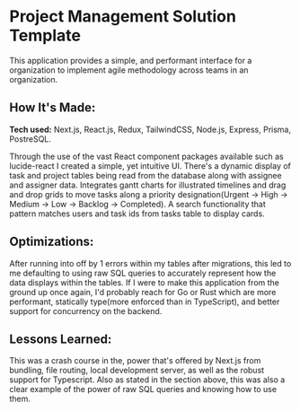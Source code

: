 # Project Management Solution Template
This application provides a simple, and performant interface for a organization to implement agile methodology across teams in an organization.


## How It's Made:

**Tech used:** Next.js, React.js, Redux, TailwindCSS, Node.js, Express, Prisma, PostreSQL.

Through the use of the vast React component packages available such as lucide-react I created a simple, yet intuitive UI. There's a dynamic display of task and project tables being read from the database along with assignee and assigner data. Integrates gantt charts for illustrated timelines and drag and drop grids to move tasks along a priority designation(Urgent -> High -> Medium -> Low -> Backlog -> Completed).
A search functionality that pattern matches users and task ids from tasks table to display cards. 


## Optimizations:

After running into off by 1 errors within my tables after migrations, this led to me defaulting to using raw SQL queries to accurately represent how the data displays within the tables. If I were to make this application from the ground up once again, I'd probably reach for Go or Rust which are more performant, statically type(more enforced than in TypeScript), and better support for concurrency on the backend. 

## Lessons Learned:

This was a crash course in the, power that's offered by Next.js from bundling, file routing, local development server, as well as the robust support for Typescript. Also as stated in the section above, this was also a clear example of the power of raw SQL queries and knowing how to use them.

